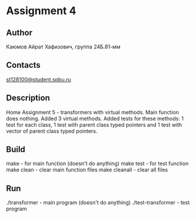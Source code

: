 # Assignment 4
## Author
Каюмов Айрат Хафизович, группа 24Б.81-мм
## Contacts
st128100@student.spbu.ru
## Description
Home Assignment 5 - transformers with virtual methods. Main function does nothing. Added 3 virtual methods. Added tests for these methods: 1 test for each class, 1 test with parent class typed pointers and 1 test with vector of parent class typed pointers.
## Build
make - for main function (doesn't do anything)
make test - for test function
make clean - clear main function files
make cleanall - clear all files
## Run
./transformer - main program (doesn't do anything)
./test-transformer - test program
